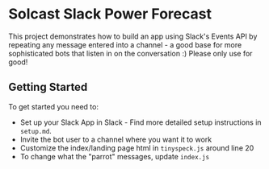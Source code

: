 # Solcast Slack Power Forecast
This project demonstrates how to build an app using Slack's Events API by repeating any message entered into a channel - a good base for more sophisticated bots that listen in on the conversation :) Please only use for good!


## Getting Started
To get started you need to:
- Set up your Slack App in Slack - Find more detailed setup instructions in `setup.md`.
- Invite the bot user to a channel where you want it to work
- Customize the index/landing page html in `tinyspeck.js` around line 20
- To change what the "parrot" messages, update `index.js`